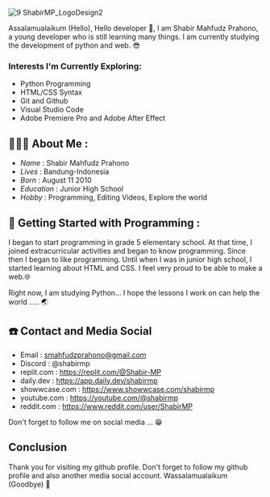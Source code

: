 ![9  ShabirMP_LogoDesign2](https://github.com/shabir-mp/shabir-mp/assets/133546000/0389dcfb-1233-4e96-8ed5-ddc7d721a67b)

Assalamualaikum (Hello), Hello developer 👋, I am Shabir Mahfudz Prahono, a young developer who is still learning many things. I am currently studying the development of python and web. 😎
### Interests I'm Currently Exploring:
- Python Programming
- HTML/CSS Syntax
- Git and Github
- Visual Studio Code
- Adobe Premiere Pro and Adobe After Effect
  
## 👨🏻‍💻 **About Me :**
- *Name*      : Shabir Mahfudz Prahono
- *Lives*     : Bandung-Indonesia
- *Born*      : August 11 2010
- *Education* : Junior High School
- *Hobby*     : Programming, Editing Videos, Explore the world

## 🤠 **Getting Started with Programming :**
I began to start programming in grade 5 elementary school. At that time, I joined extracurricular activities and began to know programming. Since then I began to like programming. Until when I was in junior high school, I started learning about HTML and CSS. I feel very proud to be able to make a web.🌐

Right now, I am studying Python... I hope the lessons I work on can help the world ..... 🌏

## ☎️ **Contact and Media Social**
- Email : smahfudzprahono@gmail.com
- Discord : @shabirmp
- replit.com : https://replit.com/@Shabir-MP
- daily.dev : https://app.daily.dev/shabirmp
- showwcase.com : https://www.showwcase.com/shabirmp
- youtube.com : https://youtube.com/@shabirmp
- reddit.com : https://www.reddit.com/user/ShabirMP

Don't forget to follow me on social media ... 😁

## **Conclusion**
Thank you for visiting my github profile. Don't forget to follow my github profile and also another media social account. Wassalamualaikum (Goodbye) 🙏
